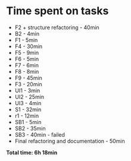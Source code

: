 # Time spent on tasks

- F2 + structure refactoring - 40min
- B2 - 4min
- F1 - 5min
- F4 - 30min
- F5 - 9min
- F6 - 5min
- F7 - 6min
- F8 - 8min
- F9 - 45min
- F3 - 20min
- UI1 - 3min
- UI2 - 25min
- UI3 - 4min
- S1 - 32min
- r1 - 12min
- SB1 - 5min
- SB2 - 35min
- SB3 - 40min - failed
- Final refactoring and documentation - 50min

**Total time: 6h 18min**